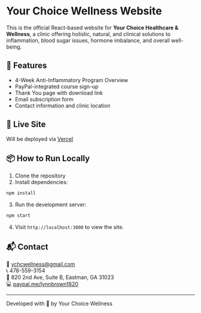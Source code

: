 # Your Choice Wellness Website

This is the official React-based website for **Your Choice Healthcare & Wellness**, a clinic offering holistic, natural, and clinical solutions to inflammation, blood sugar issues, hormone imbalance, and overall well-being.

## 🌟 Features

- 4-Week Anti-Inflammatory Program Overview
- PayPal-integrated course sign-up
- Thank You page with download link
- Email subscription form
- Contact information and clinic location

## 🚀 Live Site

Will be deployed via [Vercel](https://vercel.com)

## 📦 How to Run Locally

1. Clone the repository
2. Install dependencies:

```bash
npm install
```

3. Run the development server:

```bash
npm start
```

4. Visit `http://localhost:3000` to view the site.

## 📬 Contact

📧 ychcwellness@gmail.com  
📞 478-559-3154  
📍 820 2nd Ave, Suite B, Eastman, GA 31023  
💻 [paypal.me/lynnbrown1820](https://paypal.me/lynnbrown1820)

---

Developed with 💚 by Your Choice Wellness
